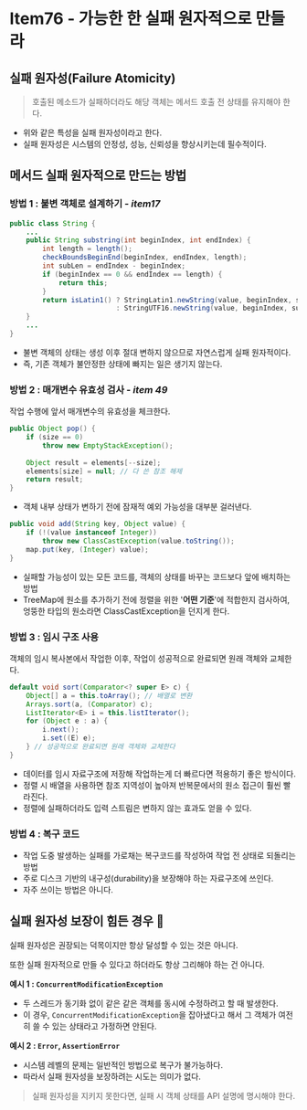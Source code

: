# Item76 - 가능한 한 실패 원자적으로 만들라

## **실패 원자성(Failure Atomicity)**

> 호출된 메소드가 실패하더라도 해당 객체는 메서드 호출 전 상태를 유지해야 한다.

- 위와 같은 특성을 실패 원자성이라고 한다.
- 실패 원자성은 시스템의 안정성, 성능, 신뢰성을 향상시키는데 필수적이다.

## **메서드 실패 원자적으로 만드는 방법**

### **방법 1 : 불변 객체로 설계하기 - *item17***

```java
public class String {
    ...
    public String substring(int beginIndex, int endIndex) {
        int length = length();
        checkBoundsBeginEnd(beginIndex, endIndex, length);
        int subLen = endIndex - beginIndex;
        if (beginIndex == 0 && endIndex == length) {
            return this;
        }
        return isLatin1() ? StringLatin1.newString(value, beginIndex, subLen)
                          : StringUTF16.newString(value, beginIndex, subLen);
    }
    ...
}
```
- 불변 객체의 상태는 생성 이후 절대 변하지 않으므로 자연스럽게 실패 원자적이다.
- 즉, 기존 객체가 불안정한 상태에 빠지는 일은 생기지 않는다.

### **방법 2 : 매개변수 유효성 검사 - *item 49***

작업 수행에 앞서 매개변수의 유효성을 체크한다.

```java
public Object pop() {
    if (size == 0)
        throw new EmptyStackException();
    
    Object result = elements[--size];
    elements[size] = null; // 다 쓴 참조 해제
    return result;
}
```
- 객체 내부 상태가 변하기 전에 잠재적 예외 가능성을 대부분 걸러낸다.

```java
public void add(String key, Object value) {
    if (!(value instanceof Integer))
        throw new ClassCastException(value.toString());
    map.put(key, (Integer) value);
}
```
- 실패할 가능성이 있는 모든 코드를, 객체의 상태를 바꾸는 코드보다 앞에 배치하는 방법
- TreeMap에 원소를 추가하기 전에 정렬을 위한 '**어떤 기준**'에 적합한지 검사하여, 엉뚱한 타입의 원소라면 ClassCastException을 던지게 한다.

### **방법 3 : 임시 구조 사용**

객체의 임시 복사본에서 작업한 이후, 작업이 성공적으로 완료되면 원래 객체와 교체한다.

```java
default void sort(Comparator<? super E> c) {
    Object[] a = this.toArray(); // 배열로 변환 
    Arrays.sort(a, (Comparator) c);
    ListIterator<E> i = this.listIterator();
    for (Object e : a) {
        i.next();
        i.set((E) e);
    } // 성공적으로 완료되면 원래 객체와 교체한다
}
```
- 데이터를 임시 자료구조에 저장해 작업하는게 더 빠르다면 적용하기 좋은 방식이다.
- 정렬 시 배열을 사용하면 참조 지역성이 높아져 반복문에서의 원소 접근이 훨씬 빨라진다.
- 정렬에 실패하더라도 입력 스트림은 변하지 않는 효과도 얻을 수 있다.

### **방법 4 : 복구 코드**

- 작업 도중 발생하는 실패를 가로채는 복구코드를 작성하여 작업 전 상태로 되돌리는 방법
- 주로 디스크 기반의 내구성(durability)을 보장해야 하는 자료구조에 쓰인다.
- 자주 쓰이는 방법은 아니다.

## **실패 원자성 보장이 힘든 경우 🤔**

실패 원자성은 권장되는 덕목이지만 항상 달성할 수 있는 것은 아니다.

또한 실패 원자적으로 만들 수 있다고 하더라도 항상 그리해야 하는 건 아니다.

**예시 1 : `ConcurrentModificationException`**

- 두 스레드가 동기화 없이 같은 같은 객체를 동시에 수정하려고 할 때 발생한다.
- 이 경우,  `ConcurrentModificationException`을 잡아냈다고 해서 그 객체가 여전히 쓸 수 있는 상태라고 가정하면 안된다.

**예시 2 : `Error`, `AssertionError`**

- 시스템 레벨의 문제는 일반적인 방법으로 복구가 불가능하다.
- 따라서 실패 원자성을 보장하려는 시도는 의미가 없다.

> 실패 원자성을 지키지 못한다면, 실패 시 객체 상태를 API 설명에 명시해야 한다.
